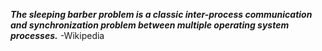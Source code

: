 *__The sleeping barber problem is a classic inter-process communication and synchronization problem between multiple operating system processes.__* -Wikipedia
